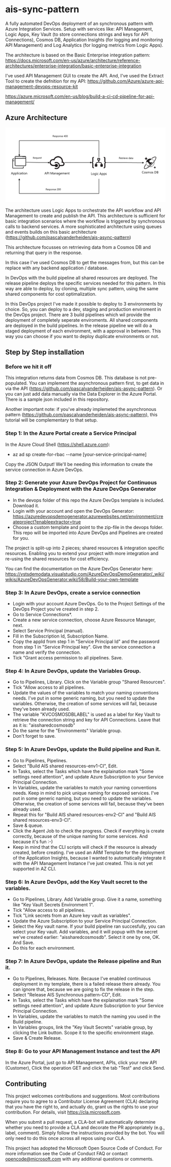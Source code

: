 # ais-sync-pattern
A fully automated DevOps deployment of an synchronous pattern with Azure Integration Services. Setup with services like: API Management, Logic Apps, Key Vault (to store connections strings and keys for API Connections), Cosmos DB, Application Insights (for logging and monitoring API Management) and Log Analytics (for logging metrics from Logic Apps).

The architecture is based on the Basic Enterprise integration pattern:
https://docs.microsoft.com/en-us/azure/architecture/reference-architectures/enterprise-integration/basic-enterprise-integration

I've used API Management GUI to create the API. And, I've used the Extract Tool to create the defnition for my API:
https://github.com/Azure/azure-api-management-devops-resource-kit

https://azure.microsoft.com/en-us/blog/build-a-ci-cd-pipeline-for-api-management/

## Azure Architecture
![ais-sync-pattern](docs/images/arch.png)

The architecture uses Logic Apps to orchestrate the API workflow and API Management to create and publish the API.
This architecture is sufficient for basic integration scenarios where the workflow is triggered by synchronous calls to backend services. A more sophisticated architecture using queues and events builds on this basic architecture (https://github.com/pascalvanderheiden/ais-async-pattern) 

This architecture focusses on retrrieving data from a Cosmos DB and returning that query in the response.

In this case I've used Cosmos DB to get the messages from, but this can be replace with any backend application / database.

In DevOps with the build pipeline all shared resources are deployed. The release pipeline deploys the specific services needed for this pattern. In this way are able to deploy, by cloning, multiple sync pattern, using the same shared components for cost optimalization.

In this DevOps project I've made it possible to deploy to 3 environments by choice. So, you can deploy to a dev, staging and production enviroment in the DevOps project. There are 3 build pipelines which wil provide the deployment of completely seperate enviroments. All shared components are deployed in the build pipelines. In the release pipeline we will do a staged deployment of each environment, with a approval in between. This way you can choose if you want to deploy duplicate environments or not.  

## Step by Step installation

### Before we hit it off
This integration returns data from Cosmos DB. This database is not pre-populated. You can implement the asynchronous pattern first, to get data in via the API (https://github.com/pascalvanderheiden/ais-async-pattern). Or you can just add data manually via the Data Explorer in the Azure Portal. There is a sample json included in this repository.

Another important note: if you've already implemeted the asynchronous pattern (https://github.com/pascalvanderheiden/ais-async-pattern), this tutorial will be complementary to that setup.

### Step 1: In the Azure Portal create a Service Principal
In the Azure Cloud Shell (https://shell.azure.com): 
- az ad sp create-for-rbac --name [your-service-principal-name]

Copy the JSON Output! We'll be needing this information to create the service connection in Azure DevOps.

### Step 2: Generate your Azure DevOps Project for Continuous Integration & Deployment with the Azure DevOps Generator
- In the devops folder of this repo the Azure DevOps template is included. Download it.
- Login with your account and open the DevOps Generator: https://azuredevopsdemogenerator.azurewebsites.net/environment/createproject?enableextractor=true
- Choose a custom template and point to the zip-file in the devops folder. This repo will be imported into Azure DevOps and Pipelines are created for you.

The project is split-up into 2 pieces; shared resources & integration specific resources. Enabling you to extend your project with more integration and re-using the shared resources for cost efficiency.

You can find the documentation on the Azure DevOps Generator here: https://vstsdemodata.visualstudio.com/AzureDevOpsDemoGenerator/_wiki/wikis/AzureDevOpsGenerator.wiki/58/Build-your-own-template

### Step 3: In Azure DevOps, create a service connection
- Login with your account Azure DevOps. Go to the Project Settings of the DevOps Project you've created in step 2.
- Go to Service Connections*.
- Create a new service connection, choose Azure Resource Manager, next.
- Select Service Principal (manual).
- Fill in the Subscription Id, Subscription Name.
- Copy the appId from step 1 in "Service Principal Id" and the password from step 1 in "Service Principal key". Give the service connection a name and verify the connection.
- Tick "Grant access permission to all pipelines. Save.

### Step 4: In Azure DevOps, update the Variables Group.
- Go to Pipelines, Library. Click on the Variable group "Shared Resources".
- Tick "Allow access to all pipelines.
- Update the values of the variables to match your naming conventions needs. I've put in some generic naming, but you need to update the variables. Otherwise, the creation of some services will fail, because they've been already used.
- The variable "KVCOSMOSDBLABEL" is used as a label for Key Vault to retrieve the connection string and key for API Connections. Leave that as it is: "aissharedcosmosdb"
- Do the same for the "Environments" Variable group.
- Don't forget to save.

### Step 5: In Azure DevOps, update the Build pipeline and Run it.
- Go to Pipelines, Pipelines.
- Select "Build AIS shared resources-env1-CI", Edit.
- In Tasks, select the Tasks which have the explaination mark "Some settings need attention", and update Azure Subscription to your Service Principal Connection.
- In Variables, update the variables to match your naming conventions needs. Keep in mind to pick unique naming for exposed services. I've put in some generic naming, but you need to update the variables. Otherwise, the creation of some services will fail, because they've been already used.
- Repeat this for "Build AIS shared resources-env2-CI" and "Build AIS shared resources-env3-CI".
- Save & queue.
- Click the Agent Job to check the progress. Check if everything is create correctly, because of the unique naming for some services. And because it's fun :-)
- Keep in mind that the CLI scripts will check if the resource is already created, before creating. I've used an ARM Template for the deployment of the Application Insights, because I wanted to automatically integrate it with the API Management Instance I've just created. This is not yet supported in AZ CLI.

### Step 6: In Azure DevOps, add the Key Vault secret to the variables.
- Go to Pipelines, Library. Add Variable group. Give it a name, something like "Key Vault Secrets Environment 1".
- Tick "Allow access to all pipelines.
- Tick "Link secrets from an Azure key vault as variables".
- Update the Azure Subscription to your Service Principal Connection.
- Select the Key vault name. If your build pipeline ran succesfully, you can select your Key vault. Add variables, and it will popup with the secret we've created earlier: "aissharedcosmosdb". Select it one by one, OK. And Save.
- Do this for each environment.

### Step 7: In Azure DevOps, update the Release pipeline and Run it.
- Go to Pipelines, Releases.
Note. Because I've enabled continuous deployment in my template, there is a failed release there already. You can ignore that, because we are going to fix the release in the step.
- Select "Release AIS Synchronous pattern-CD", Edit.
- In Tasks, select the Tasks which have the explaination mark "Some settings need attention", and update Azure Subscription to your Service Principal Connection.
- In Variables, update the variables to match the naming you used in the Build pipeline.
- In Variables groups, link the "Key Vault Secrets" variable group, by clicking the Link button. Scope it to the specific environment stage.
- Save & Create Release.

### Step 8: Go to your API Management Instance and test the API
In the Azure Portal, just go to API Management, APIs, click your new API (Customer), Click the operation GET and click the tab "Test" and click Send.

## Contributing
This project welcomes contributions and suggestions. Most contributions require you to agree to a Contributor License Agreement (CLA) declaring that you have the right to, and actually do, grant us the rights to use your contribution. For details, visit https://cla.microsoft.com.

When you submit a pull request, a CLA-bot will automatically determine whether you need to provide a CLA and decorate the PR appropriately (e.g., label, comment). Simply follow the instructions provided by the bot. You will only need to do this once across all repos using our CLA.

This project has adopted the Microsoft Open Source Code of Conduct. For more information see the Code of Conduct FAQ or contact opencode@microsoft.com with any additional questions or comments.